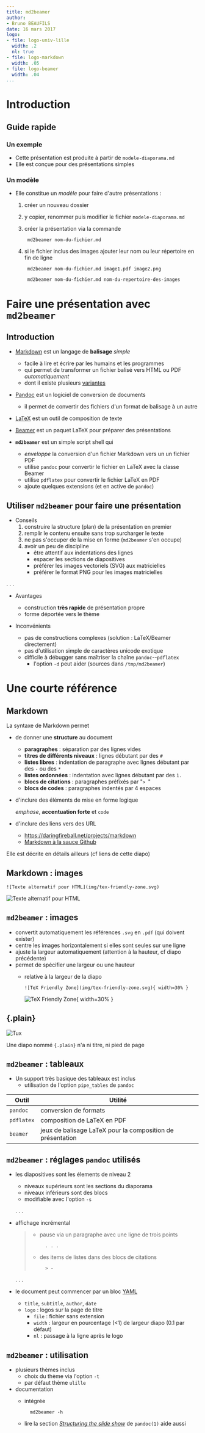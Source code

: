 ```yaml
---
title: md2beamer
author:
- Bruno BEAUFILS
date: 16 mars 2017
logo:
- file: logo-univ-lille
  width: .2
  nl: true
- file: logo-markdown
  width: .05
- file: logo-beamer
  width: .04
...
```


# Introduction

## Guide rapide

### Un exemple

- Cette présentation est produite à partir de `modele-diaporama.md`
- Elle est conçue pour des présentations simples

### Un modèle

- Elle constitue un *modèle* pour faire d'autre présentations :
    1. créer un nouveau dossier
    2. y copier, renommer puis modifier le fichier `modele-diaporama.md`
    3. créer la présentation via la commande

            md2beamer nom-du-fichier.md
  
    4. si le fichier inclus des images ajouter leur nom ou leur répertoire en fin de ligne
    
            md2beamer nom-du-fichier.md image1.pdf image2.png
                              
            md2beamer nom-du-fichier.md nom-du-repertoire-des-images


# Faire une présentation avec `md2beamer`


## Introduction

- [Markdown](https://daringfireball.net/projects/markdown) est un langage de **balisage** *simple*
    - facile à lire et écrire par les humains et les programmes
    - qui permet de transformer un fichier balisé vers HTML ou PDF *automatiquement*
    - dont il existe plusieurs [variantes](https://flavoredmarkdown.com/)
    
- [Pandoc](https://pandoc.org) est un logiciel de conversion de documents
    - il permet de convertir des fichiers d'un format de balisage à un autre

- [LaTeX](https://www.latex-project.org) est un outil de composition de texte

- [Beamer](https://github.com/josephwright/beamer) est un paquet LaTeX pour préparer des présentations

- **`md2beamer`** est un simple script shell qui
    - *enveloppe* la conversion d'un fichier Markdown vers un un fichier PDF
    - utilise `pandoc` pour convertir le fichier en LaTeX avec la classe Beamer
    - utilise `pdflatex` pour convertir le fichier LaTeX en PDF
    - ajoute quelques extensions (et en active de `pandoc`)


## Utiliser `md2beamer` pour faire une présentation

- Conseils
    1. construire la structure (plan) de la présentation en premier
    2. remplir le contenu ensuite sans trop surcharger le texte
    3. ne pas s'occuper de la mise en forme (`md2beamer` s'en occupe) 
    4. avoir un peu de discipline
        - être attentif aux indentations des lignes
        - espacer les sections de diapositives 
        - préférer les images vectoriels (SVG) aux matricielles
        - préférer le format PNG pour les images matricielles 

. . .

- Avantages
    - construction **très rapide** de présentation propre
    - forme déportée vers le thème

- Inconvénients
    - pas de constructions complexes (solution : LaTeX/Beamer directement)
    - pas d'utilisation simple de caractères unicode exotique 
    - difficile à débugger sans maîtriser la chaîne `pandoc`--`pdflatex`
        - l'option `-d` peut aider (sources dans `/tmp/md2beamer`)


# Une courte référence


## Markdown

La syntaxe de Markdown permet 

- de donner une **structure** au document
    - **paragraphes** : séparation par des lignes vides
    - **titres de différents niveaux** : lignes débutant par des `#`
    - **listes libres** : indentation de paragraphe avec lignes débutant par des `-` ou des `*`
    - **listes ordonnées** : indentation avec lignes débutant par des `1.`
    - **blocs de citations** : paragraphes préfixés par "`> `"
    - **blocs de codes** : paragraphes indentés par 4 espaces

- d'inclure des éléments de mise en forme logique 

    *emphase*, **accentuation forte** et `code`

- d'inclure des liens vers des URL
    - <https://daringfireball.net/projects/markdown>
    - [Markdown à la sauce Github](https://guides.github.com/features/mastering-markdown)

    
Elle est décrite en détails ailleurs (cf liens de cette diapo)


## Markdown : images

`![Texte alternatif pour HTML](img/tex-friendly-zone.svg)`

![Texte alternatif pour HTML](img/tex-friendly-zone.svg)


## `md2beamer` : images

- convertit automatiquement les références `.svg` en `.pdf` (qui doivent exister)
- centre les images horizontalement si elles sont seules sur une ligne
- ajuste la largeur automatiquement (attention à la hauteur, cf diapo précédente)
- permet de spécifier une largeur ou une hauteur
    - relative à la largeur de la diapo

      `![TeX Friendly Zone](img/tex-friendly-zone.svg){ width=30% }`

      ![TeX Friendly Zone](img/tex-friendly-zone.svg){ width=30% } 


## {.plain}

![Tux](img/tux.svg)

Une diapo nommé `{.plain}` n'a ni titre, ni pied de page


## `md2beamer` : tableaux

- Un support très basique des tableaux est inclus
    - utilisation de l'option `pipe_tables` de `pandoc`
    
| **Outil**  | **Utilité**                                                 |
|------------|-------------------------------------------------------------|
| `pandoc`   | conversion de formats                                       |
| `pdflatex` | composition de LaTeX en PDF                                 |
| `beamer`   | jeux de balisage LaTeX pour la composition de présentation  |


## `md2beamer` : réglages `pandoc` utilisés

- les diapositives sont les élements de niveau 2
    - niveaux supérieurs sont les sections du diaporama
    - niveaux inférieurs sont des blocs 
    - modifiable avec l'option `-s`

    . . .

- affichage incrémental

    > - pause via un paragraphe avec une ligne de trois points
    > 
    >         . . .
    > 
    > - des items de listes dans des blocs de citations
    > 
    >         > -

    . . .
    
- le document peut commencer par un bloc [YAML](http://yaml.org/)
    - `title`, `subtitle`, `author`, `date`
    - `logo` :  logos sur la page de titre 
        - `file` : fichier sans extension
        - `width` : largeur en pourcentage (<1) de largeur diapo (0.1 par défaut)
        - `nl` : passage à la ligne après le logo


## `md2beamer` : utilisation

- plusieurs thèmes inclus 
    - choix du thème via l'option `-t`
    - par défaut thème `ulille`
- documentation
    - intégrée

            md2beamer -h

    - lire la section [*Structuring the slide show*](http://pandoc.org/MANUAL.html#structuring-the-slide-show) de `pandoc(1)` aide aussi
